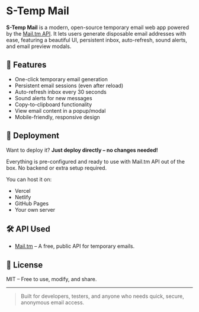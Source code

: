 # S-Temp Mail

**S-Temp Mail** is a modern, open-source temporary email web app powered by the [Mail.tm API](https://docs.mail.tm). It lets users generate disposable email addresses with ease, featuring a beautiful UI, persistent inbox, auto-refresh, sound alerts, and email preview modals.

## 🔧 Features
- One-click temporary email generation
- Persistent email sessions (even after reload)
- Auto-refresh inbox every 30 seconds
- Sound alerts for new messages
- Copy-to-clipboard functionality
- View email content in a popup/modal
- Mobile-friendly, responsive design

## 🚀 Deployment

Want to deploy it? **Just deploy directly – no changes needed!**

Everything is pre-configured and ready to use with Mail.tm API out of the box. No backend or extra setup required.

You can host it on:
- Vercel
- Netlify
- GitHub Pages
- Your own server

## 🛠 API Used
- [Mail.tm](https://docs.mail.tm) – A free, public API for temporary emails.

## 📄 License
MIT – Free to use, modify, and share.

---

> Built for developers, testers, and anyone who needs quick, secure, anonymous email access.
